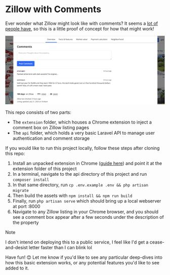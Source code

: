 # Zillow with Comments

Ever wonder what Zillow might look like with comments? It seems a [lot of people have](https://x.com/hankgreen/status/1479509887373643780?lang=en), so this is a little proof of concept for how that might work!

![Screenshot of a Zillow listing with a comment box and two comments](screenshot.png)

This repo consists of two parts:

- The `extension` folder, which houses a Chrome extension to inject a comment box on Zillow listing pages
- The `api` folder, which holds a very basic Laravel API to manage user authentication and comment storage

If you would like to run this project locally, follow these steps after cloning this repo:

1. Install an unpacked extension in Chrome ([guide here](https://developer.chrome.com/docs/extensions/get-started/tutorial/hello-world#load-unpacked)) and point it at the extension folder of this project
2. In a terminal, navigate to the api directory of this project and run `composer install`
3. In that same directory, run `cp .env.example .env && php artisan migrate`
4. Then build the assets with `npm install && npm run build`
5. Finally, run `php artisan serve` which should bring up a local webserver at port :8000
6. Navigate to any Zillow listing in your Chrome browser, and you should see a comment box appear after a few seconds under the description of the property

> [!NOTE]
> I don't intend on deploying this to a public service, I feel like I'd get a cease-and-desist letter faster than I can blink lol

Have fun! :blush: Let me know if you'd like to see any particular deep-dives into how this basic extension works, or any potential features you'd like to see added to it.